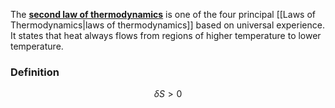 The [**second law of thermodynamics**](https://en.wikipedia.org/wiki/Second_law_of_thermodynamics "Second law of thermodynamics") is one of the four principal [[Laws of Thermodynamics\|laws of thermodynamics]] based on universal experience.
It states that heat always flows from regions of higher temperature to lower temperature.
### Definition
$$\delta S > 0$$
